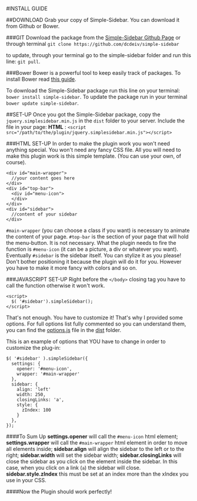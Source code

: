 #INSTALL GUIDE

##DOWNLOAD
Grab your copy of Simple-Sidebar. You can download it from Github or Bower.

###GIT
Download the package from the [Simple-Sidebar Github Page](https://github.com/dcdeiv/simple-sidebar) or through terminal
`git clone https://github.com/dcdeiv/simple-sidebar`

to update, through your terminal go to the simple-sidebar folder and run this line: `git pull`.

###Bower
Bower is a powerful tool to keep easily track of packages.
To install Bower read [this guide](http://bower.io/#install-bower).

To download the Simple-Sidebar package run this line on your terminal:
`bower install simple-sidebar`.
To update the package run in your terminal `bower update simple-sidebar`.

##SET-UP
Once you got the Simple-Sidebar package, copy the `jquery.simplesidebar.min.js` in the `dist` folder to your server.
Include the file in your page:
**HTML** : `<script src="/path/to/the/plugin/jquery.simplesidebar.min.js"></script>`

###HTML SET-UP
In order to make the plugin work you won't need anything special. You won't need any fancy CSS file. All you will need to make this plugin work is this simple template. (You can use your own, of course).

    <div id="main-wrapper">
      //your content goes here
    </div>
    <div id="top-bar">
      <div id="menu-icon">
      </div>
    </div>
    <div id="sidebar">
      //content of your sidebar
    </div>

`#main-wrapper` (you can choose a class if you want) is necessary to animate the content of your page.
`#top-bar` is the section of your page that will hold the menu-button. It is not necessary. What the plugin needs to fire the function is `#menu-icon` (it can be a picture, a div or whatever you want).
Eventually `#sidebar` is the sidebar itself. You can stylize it as you please! Don't bother positioning it because the plugin will do it for you. However you have to make it more fancy with colors and so on.

###JAVASCRIPT SET-UP
Right before the `</body>` closing tag you have to call the function otherwise it won't work.

    <script>
      $( '#sidebar').simpleSidebar();
    </script>

That's not enough. You have to customize it! That's why I provided some options. For full options list fully commented so you can understand them, you can find the [options.js](dist/options.js) file in the [dist](/dist) folder.

This is an example of options that YOU have to change in order to customize the plug-in:

    $( '#sidebar' ).simpleSidebar({
      settings: {
        opener: '#menu-icon',
        wrapper: '#main-wrapper'
      },
      sidebar: {
        align: 'left'
        width: 250,
        closingLinks: 'a',
        style: {
          zIndex: 100
        }
      },
    });

####To Sum Up
**settings.opener** will call the `#menu-icon` html element;
**settings.wrapper** will call the `#main-wrapper` html element in order to move all elements inside;
**sidebar.align** will align the sidebar to the left or to the right;
**sidebar.width** will set the sidebar width;
**sidebar.closingLinks** will close the sidebar as you click on the element inside the sidebar. In this case, when you click on a link (`a`) the sidebar will close.
**sidebar.style.zIndex** this must be set at an index more than the xIndex you use in your CSS.

####Now the Plugin should work perfectly!
